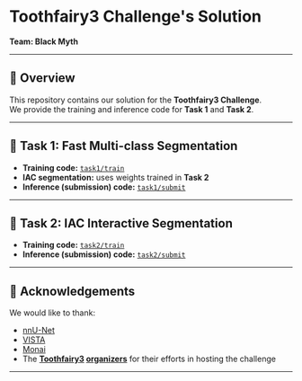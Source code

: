 # Toothfairy3 Challenge's Solution  
**Team: Black Myth**

---

## 📌 Overview
This repository contains our solution for the **Toothfairy3 Challenge**.  
We provide the training and inference code for **Task 1** and **Task 2**.

---

## 🧩 Task 1: Fast Multi-class Segmentation
- **Training code:** [`task1/train`](task1/train)  
- **IAC segmentation:** uses weights trained in **Task 2**  
- **Inference (submission) code:** [`task1/submit`](task1/submit)  

---

## 🧩 Task 2: IAC Interactive Segmentation
- **Training code:** [`task2/train`](task2/train)  
- **Inference (submission) code:** [`task2/submit`](task2/submit)  

---

## 🙏 Acknowledgements
We would like to thank:  
- [nnU-Net](https://github.com/MIC-DKFZ/nnUNet)
- [VISTA](https://github.com/Project-MONAI/VISTA)
- [Monai](https://github.com/Project-MONAI/MONAI)
- The **[Toothfairy3](https://toothfairy3.grand-challenge.org/) [organizers](https://toothfairy3.grand-challenge.org/organizers/)** for their efforts in hosting the challenge  

---
